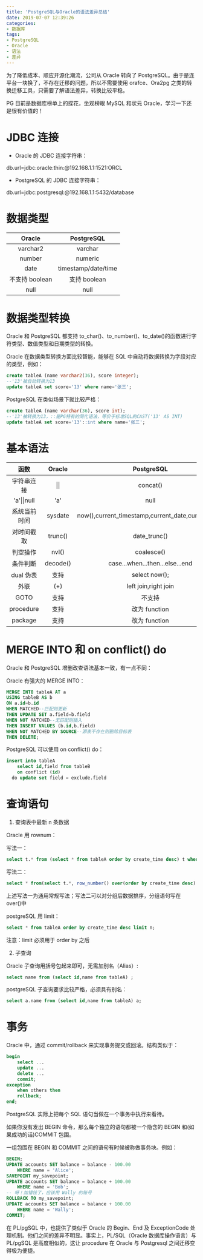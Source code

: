 ```yaml
---
title: 'PostgreSQL与Oracle的语法差异总结'
date: 2019-07-07 12:39:26
categories:
- 数据库
tags:
- PostgreSQL
- Oracle
- 语法
- 差异
---
```


为了降低成本、顺应开源化潮流，公司从 Oracle 转向了 PostgreSQL。由于是连平台一块换了，不存在迁移的问题，所以不需要使用 orafce、Ora2pg 之类的转换迁移工具，只需要了解语法差异，转换比较平稳。

PG 目前是数据库榜单上的探花，坐观榜眼 MySQL 和状元 Oracle，学习一下还是很有价值的！

<!-- more -->

# JDBC 连接

-   Oracle 的 JDBC 连接字符串：

db.url=jdbc:oracle:thin:@192.168.1.1:1521:ORCL

-   PostgreSQL 的 JDBC 连接字符串：

db.url=jdbc:postgresql:@192.168.1.1:5432/database

# 数据类型

|     Oracle     |     PostgreSQL      |
| :------------: | :-----------------: |
|    varchar2    |       varchar       |
|     number     |       numeric       |
|      date      | timestamp/date/time |
| 不支持 boolean |    支持 boolean     |
|      null      |        null         |

# 数据类型转换

Oracle 和 PostgreSQL 都支持 to_char()、to_number()、to_date()的函数进行字符类型、数值类型和日期类型的转换。

Oracle 在数据类型转换方面比较智能，能够在 SQL 中自动将数据转换为字段对应的类型，例如：

```sql
create tableA (name varchar2(36), score integer);
--'13'被自动转换为13
update tableA set score='13' where name='张三';
```

PostgreSQL 在类似场景下就比较严格：

```sql
create tableA (name varchar(36), score int);
--'13'被转换为13，::是PG特有的简化语法，等价于标准SQL的CAST('13' AS INT)
update tableA set score='13'::int where name='张三';
```

# 基本语法

|     函数     |  Oracle  |                    PostgreSQL                     |
| :----------: | :------: | :-----------------------------------------------: |
|  字符串连接  |   \|\|   |                     concat()                      |
| 'a'\|\|null  |   'a'    |                       null                        |
| 系统当前时间 | sysdate  | now(),current_timestamp,current_date,current_time |
|  对时间截取  | trunc()  |                   date_trunc()                    |
|   判空操作   |  nvl()   |                    coalesce()                     |
|   条件判断   | decode() |          case...when...then...else...end          |
|  dual 伪表   |   支持   |                   select now();                   |
|     外联     |   (+)    |               left join,right join                |
|     GOTO     |   支持   |                      不支持                       |
|  procedure   |   支持   |                   改为 function                   |
|   package    |   支持   |                   改为 function                   |

# MERGE INTO 和 on conflict() do

Oracle 和 PostgreSQL 增删改查语法基本一致，有一点不同：

Oracle 有强大的 MERGE INTO：

```sql
MERGE INTO tableA AT a
USING tableB AS b
ON a.id=b.id
WHEN MATCHED--匹配则更新
THEN UPDATE SET a.field=b.field
WHEN NOT MATCHED--无匹配则插入
THEN INSERT VALUES (b.id,b.field)
WHEN NOT MATCHED BY SOURCE--源表不存在则删除目标表
THEN DELETE;
```

PostgreSQL 可以使用 on conflict() do：

```sql
insert into tableA
	select id,field from tableB
	on conflict (id)
  do update set field = exclude.field
```

# 查询语句

1. 查询表中最新 n 条数据

Oracle 用 rownum：

写法一：

```sql
select t.* from (select * from tableA order by create_time desc) t where rownum <= n;
```

写法二：

```sql
select * from(select t.*, row_number() over(order by create_time desc) rn from tableA t) where rn <=n;
```

上述写法一为通用常规写法；写法二可以对分组后数据排序，分组语句写在 over()中

postgreSQL 用 limit：

```sql
select * from tableA order by create_time desc limit n;
```

注意：limit 必须用于 order by 之后

2. 子查询

Oracle 子查询用括号包起来即可，无需加别名（Alias）:

```sql
select name from (select id,name from tableA) ;
```

postgreSQL 子查询要求比较严格，必须具有别名：

```sql
select a.name from (select id,name from tableA) a;
```

# 事务

Oracle 中，通过 commit/rollback 来实现事务提交或回滚。结构类似于：

```sql
begin
    select ...
    update ...
    delete ...
    commit;
exception
    when others then
    rollback;
end;
```

PostgreSQL 实际上把每个 SQL 语句当做在一个事务中执行来看待。

如果你没有发出 BEGIN 命令，那么每个独立的语句都被一个隐含的 BEGIN 和(如果成功的话)COMMIT 包围。

一组包围在 BEGIN 和 COMMIT 之间的语句有时候被称做事务块。例如：

```sql
BEGIN;
UPDATE accounts SET balance = balance - 100.00
    WHERE name = 'Alice';
SAVEPOINT my_savepoint;
UPDATE accounts SET balance = balance + 100.00
    WHERE name = 'Bob';
-- 呀！加错钱了，应该用 Wally 的账号
ROLLBACK TO my_savepoint;
UPDATE accounts SET balance = balance + 100.00
    WHERE name = 'Wally';
COMMIT;
```

在 PL/pgSQL 中，也提供了类似于 Oracle 的 Begin、End 及 ExceptionCode 处理机制。他们之间的差异不明显。事实上，PL/SQL（Oracle 数据库操作语言）与 PL/pgSQL 是高度相似的，这让 procedure 在 Oracle 与 Postgresql 之间迁移变得极为便捷。
